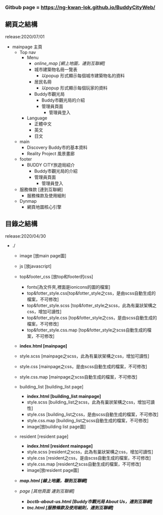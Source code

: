 ### Gitbub page = https://ng-kwan-lok.github.io/BuddyCityWeb/ ###

## 網頁之結構 ##
release:2020/07/01
* mainpage 主頁
  * Top nav
    * Menu
      * *online_map [網上地圖，連到互聯網]*
      * 城市建築物名冊一覽表
        * 以popup 形式顯示每個城市建築物名的資料
      * 居民名冊
        * 以popup 形式顯示每個玩家的資料
      * Buddy市觀光局
        * Buddy市觀光局的介紹
        * 管理員頁面
          * 管理員登入
    * Language
      * 正體中文
      * 英文
      * 日文
  * main
    * Discovery Buddy市的基本資料
    * Reality Project 風景畫廊
  * footer
    * BUDDY CITY旅遊局紹介
      * Buddy市觀光局的介紹
      * 管理員頁面
          * 管理員登入
  * 服務條款 [連到互聯網]
    * 服務條款及使用細則
  * Dynmap
    * 網頁地圖核心引擎
     

## 目錄之結構 ##
release:2020/04/30
* ./
  * image [放main page圖]
  * js [放javascript]
  * top&footer_css [放top和footer的css]
    * fonts[為文件夾,裡面是ionicons的圖的檔案]
    * top&fotter_style.css[top&fotter_style之css，是由scss自動生成的檔案，不可修改]
    * top&fotter_style.scss [top&fotter_style之scss，此為有巢狀架構之css，增加可讀性]
    * top&fotter_style.css [top&fotter_style之css，是由scss自動生成的檔案，不可修改]
    * top&fotter_style.css.map [top&fotter_style之scss自動生成的檔案，不可修改]
  * **index.html [mainpage]**
  * style.scss [mainpage之scss，此為有巢狀架構之css，增加可讀性]
  * style.css [mainpage之css，是由scss自動生成的檔案，不可修改]
  * style.css.map [mainpage之scss自動生成的檔案，不可修改]

  * building_list [building_list page]
    * **index.html [building_list mainpage]**
    * style.scss [building_list之scss，此為有巢狀架構之css，增加可讀性]
    * style.css [building_list之css，是由scss自動生成的檔案，不可修改]
    * style.css.map [building_list之scss自動生成的檔案，不可修改]
    * image[放building list page圖]

  * resident [resident page]
    * **index.html [resident mainpage]**
    * style.scss [resident之scss，此為有巢狀架構之css，增加可讀性]
    * style.css [resident之css，是由scss自動生成的檔案，不可修改]
    * style.css.map [resident之scss自動生成的檔案，不可修改]
    * image[放resident page圖]
    
  * ***map.html [線上地圖，聯到互聯網]***
  
  * *page [其他頁面 連到互聯網]*
    * ***bcctb-about-us.html [Buddy市觀光局 About Us，連到互聯網]***
    * ***tnc.html [服務條款及使用細則，連到互聯網]***
